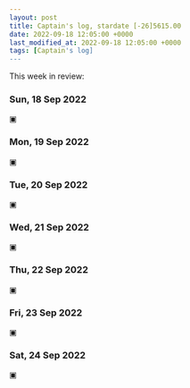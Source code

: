 ```yaml
---
layout: post
title: Captain's log, stardate [-26]5615.00
date: 2022-09-18 12:05:00 +0000
last_modified_at: 2022-09-18 12:05:00 +0000
tags: [Captain's log]
---
```


This week in review:

<!-- more -->

### Sun, 18 Sep 2022

▣

### Mon, 19 Sep 2022

▣

### Tue, 20 Sep 2022

▣

### Wed, 21 Sep 2022

▣

### Thu, 22 Sep 2022

▣

### Fri, 23 Sep 2022

▣

### Sat, 24 Sep 2022

▣

